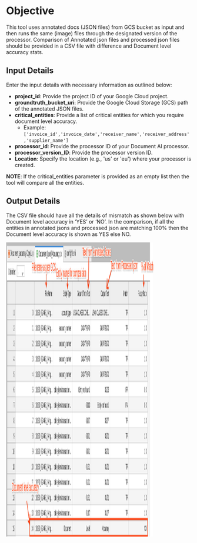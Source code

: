# Objective
This tool uses annotated docs (JSON files) from GCS bucket as input and then runs the same (image) files through the designated version of the processor. Comparison of Annotated json files and processed json files should be provided  in a CSV file with difference and Document level accuracy stats.

## Input Details
Enter the input details with necessary information as outlined below:

* **project_id**: Provide the project ID of your Google Cloud project.
* **groundtruth_bucket_uri**: Provide the Google Cloud Storage (GCS) path of the annotated JSON files.
* **critical_entities**: Provide a list of critical entities for which you require document level accuracy.
  - Example: `['invoice_id','invoice_date','receiver_name','receiver_address','supplier_name']`
* **processor_id**: Provide the processor ID of your Document AI processor.
* **processor_version_ID**: Provide the processor version ID.
* **Location**: Specify the location (e.g., 'us' or 'eu') where your processor is created.

**NOTE**: If the critical_entities parameter is provided as an empty list then the tool will compare all the entities.

## Output Details
The CSV file should have all the details of mismatch as shown below with Document level accuracy in ‘YES’ or ‘NO’.
In the comparison, if all the entities in annotated jsons and processed json are matching 100%  then the Document level accuracy is shown as YES else NO.

<td><img src="./images/output.png" width=400 height=800></td>
